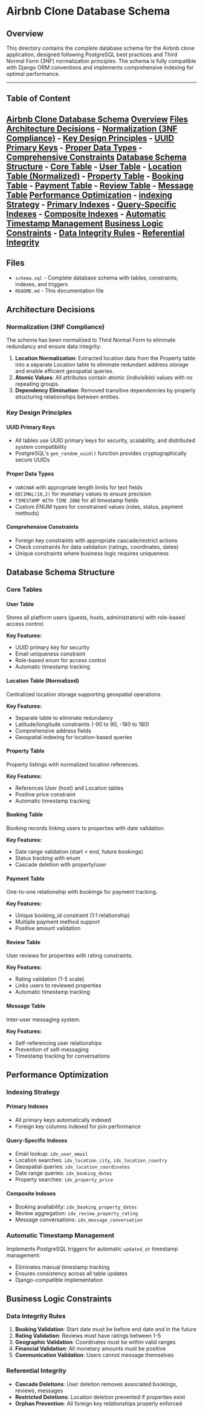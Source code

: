 # Airbnb Clone Database Schema

## Overview

This directory contains the complete database schema for the Airbnb clone application, designed following PostgreSQL best practices and Third Normal Form (3NF) normalization principles. The schema is fully compatible with Django ORM conventions and implements comprehensive indexing for optimal performance.

---

## Table of Content

[Airbnb Clone Database Schema](#airbnb-clone-database-schema)
[Overview](#overview)
[Files](#files)
[Architecture Decisions](#architecture-decisions)
    - [Normalization (3NF Compliance)](#normalization-3nf-compliance)
    - [Key Design Principles](#key-design-principles)
      - [UUID Primary Keys](#uuid-primary-keys)
      - [Proper Data Types](#proper-data-types)
      - [Comprehensive Constraints](#comprehensive-constraints)
[Database Schema Structure](#database-schema-structure)
    - [Core Table](#core-tables)
      - [User Table](#user-table)
      - [Location Table (Normalized)](#location-table-normalized)
      - [Property Table](#property-table)
      - [Booking Table](#booking-table)
      - [Payment Table](#payment-table)
      - [Review Table](#review-table)
      - [Message Table](#message-table)
[Performance Optimization](#performance-optimization)
    - [indexing Strategy](#indexing-strategy)
      - [Primary Indexes](#primary-indexes)
      - [Query-Specific Indexes](#query-specific-indexes)
      - [Composite Indexes](#composite-indexes)
    - [Automatic Timestamp Management](#automatic-timestamp-management)
[Business Logic Constraints](#business-logic-constraints)
    - [Data Integrity Rules](#data-integrity-rules)
    - [Referential Integrity](#referential-integrity)
---

## Files

- `schema.sql` - Complete database schema with tables, constraints, indexes, and triggers
- `README.md` - This documentation file

## Architecture Decisions

### Normalization (3NF Compliance)

The schema has been normalized to Third Normal Form to eliminate redundancy and ensure data integrity:

1. **Location Normalization**: Extracted location data from the Property table into a separate Location table to eliminate redundant address storage and enable efficient geospatial queries.
2. **Atomic Values**: All attributes contain atomic (indivisible) values with no repeating groups.
3. **Dependency Elimination**: Removed transitive dependencies by properly structuring relationships between entities.

### Key Design Principles

#### UUID Primary Keys

- All tables use UUID primary keys for security, scalability, and distributed system compatibility
- PostgreSQL's `gen_random_uuid()` function provides cryptographically secure UUIDs

#### Proper Data Types

- `VARCHAR` with appropriate length limits for text fields
- `DECIMAL(10,2)` for monetary values to ensure precision
- `TIMESTAMP WITH TIME ZONE` for all timestamp fields
- Custom ENUM types for constrained values (roles, status, payment methods)

#### Comprehensive Constraints

- Foreign key constraints with appropriate cascade/restrict actions
- Check constraints for data validation (ratings, coordinates, dates)
- Unique constraints where business logic requires uniqueness

## Database Schema Structure

### Core Tables

#### User Table

Stores all platform users (guests, hosts, administrators) with role-based access control.

**Key Features:**

- UUID primary key for security
- Email uniqueness constraint
- Role-based enum for access control
- Automatic timestamp tracking

#### Location Table (Normalized)

Centralized location storage supporting geospatial operations.

**Key Features:**

- Separate table to eliminate redundancy
- Latitude/longitude constraints (-90 to 90, -180 to 180)
- Comprehensive address fields
- Geospatial indexing for location-based queries

#### Property Table

Property listings with normalized location references.

**Key Features:**

- References User (host) and Location tables
- Positive price constraint
- Automatic timestamp tracking

#### Booking Table

Booking records linking users to properties with date validation.

**Key Features:**

- Date range validation (start < end, future bookings)
- Status tracking with enum
- Cascade deletion with property/user

#### Payment Table

One-to-one relationship with bookings for payment tracking.

**Key Features:**

- Unique booking_id constraint (1:1 relationship)
- Multiple payment method support
- Positive amount validation

#### Review Table

User reviews for properties with rating constraints.

**Key Features:**

- Rating validation (1-5 scale)
- Links users to reviewed properties
- Automatic timestamp tracking

#### Message Table

Inter-user messaging system.

**Key Features:**

- Self-referencing user relationships
- Prevention of self-messaging
- Timestamp tracking for conversations

## Performance Optimization

### Indexing Strategy

#### Primary Indexes

- All primary keys automatically indexed
- Foreign key columns indexed for join performance

#### Query-Specific Indexes

- Email lookup: `idx_user_email`
- Location searches: `idx_location_city`, `idx_location_country`
- Geospatial queries: `idx_location_coordinates`
- Date range queries: `idx_booking_dates`
- Property searches: `idx_property_price`

#### Composite Indexes

- Booking availability: `idx_booking_property_dates`
- Review aggregation: `idx_review_property_rating`
- Message conversations: `idx_message_conversation`

### Automatic Timestamp Management

Implements PostgreSQL triggers for automatic `updated_at` timestamp management:

- Eliminates manual timestamp tracking
- Ensures consistency across all table updates
- Django-compatible implementation

## Business Logic Constraints

### Data Integrity Rules

1. **Booking Validation**: Start date must be before end date and in the future
2. **Rating Validation**: Reviews must have ratings between 1-5
3. **Geographic Validation**: Coordinates must be within valid ranges
4. **Financial Validation**: All monetary amounts must be positive
5. **Communication Validation**: Users cannot message themselves

### Referential Integrity

- **Cascade Deletions**: User deletion removes associated bookings, reviews, messages
- **Restricted Deletions**: Location deletion prevented if properties exist
- **Orphan Prevention**: All foreign key relationships properly enforced
